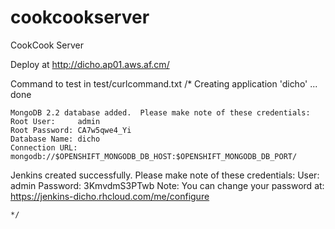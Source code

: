 cookcookserver
==============

CookCook Server


Deploy at http://dicho.ap01.aws.af.cm/

Command to test in test/curlcommand.txt
/*
    Creating application 'dicho' ... done

    MongoDB 2.2 database added.  Please make note of these credentials:
    Root User:     admin
    Root Password: CA7w5qwe4_Yi
    Database Name: dicho
    Connection URL: mongodb://$OPENSHIFT_MONGODB_DB_HOST:$OPENSHIFT_MONGODB_DB_PORT/



 Jenkins created successfully.  Please make note of these credentials:
 User: admin
 Password: 3KmvdmS3PTwb
 Note:  You can change your password at: https://jenkins-dicho.rhcloud.com/me/configure

    */